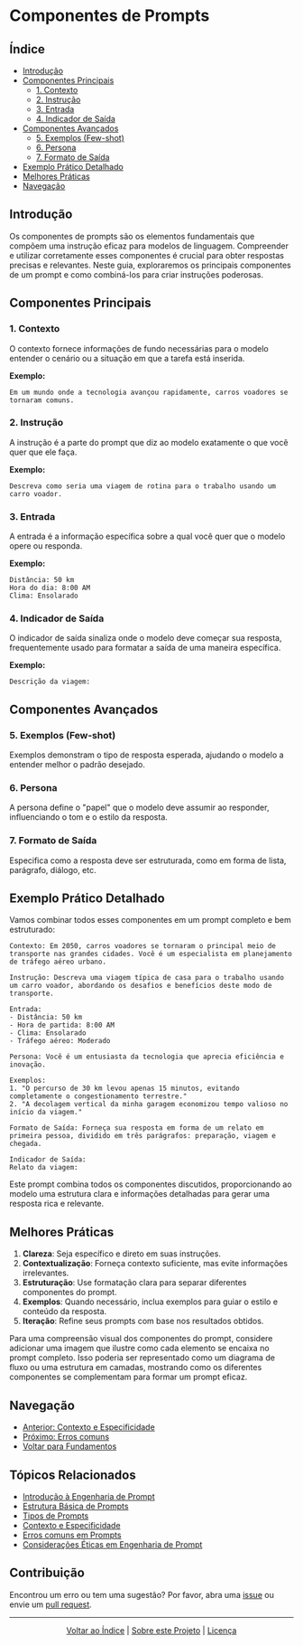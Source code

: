# Componentes de Prompts

## Índice
- [Introdução](#introdução)
- [Componentes Principais](#componentes-principais)
  - [1. Contexto](#1-contexto)
  - [2. Instrução](#2-instrução)
  - [3. Entrada](#3-entrada)
  - [4. Indicador de Saída](#4-indicador-de-saída)
- [Componentes Avançados](#componentes-avançados)
  - [5. Exemplos (Few-shot)](#5-exemplos-few-shot)
  - [6. Persona](#6-persona)
  - [7. Formato de Saída](#7-formato-de-saída)
- [Exemplo Prático Detalhado](#exemplo-prático-detalhado)
- [Melhores Práticas](#melhores-práticas)
- [Navegação](#navegação)

## Introdução

Os componentes de prompts são os elementos fundamentais que compõem uma instrução eficaz para modelos de linguagem. Compreender e utilizar corretamente esses componentes é crucial para obter respostas precisas e relevantes. Neste guia, exploraremos os principais componentes de um prompt e como combiná-los para criar instruções poderosas.

## Componentes Principais

### 1. Contexto

O contexto fornece informações de fundo necessárias para o modelo entender o cenário ou a situação em que a tarefa está inserida.

**Exemplo:**
```
Em um mundo onde a tecnologia avançou rapidamente, carros voadores se tornaram comuns.
```

### 2. Instrução

A instrução é a parte do prompt que diz ao modelo exatamente o que você quer que ele faça.

**Exemplo:**
```
Descreva como seria uma viagem de rotina para o trabalho usando um carro voador.
```

### 3. Entrada

A entrada é a informação específica sobre a qual você quer que o modelo opere ou responda.

**Exemplo:**
```
Distância: 50 km
Hora do dia: 8:00 AM
Clima: Ensolarado
```

### 4. Indicador de Saída

O indicador de saída sinaliza onde o modelo deve começar sua resposta, frequentemente usado para formatar a saída de uma maneira específica.

**Exemplo:**
```
Descrição da viagem:
```

## Componentes Avançados

### 5. Exemplos (Few-shot)

Exemplos demonstram o tipo de resposta esperada, ajudando o modelo a entender melhor o padrão desejado.

### 6. Persona

A persona define o "papel" que o modelo deve assumir ao responder, influenciando o tom e o estilo da resposta.

### 7. Formato de Saída

Especifica como a resposta deve ser estruturada, como em forma de lista, parágrafo, diálogo, etc.

## Exemplo Prático Detalhado

Vamos combinar todos esses componentes em um prompt completo e bem estruturado:

```
Contexto: Em 2050, carros voadores se tornaram o principal meio de transporte nas grandes cidades. Você é um especialista em planejamento de tráfego aéreo urbano.

Instrução: Descreva uma viagem típica de casa para o trabalho usando um carro voador, abordando os desafios e benefícios deste modo de transporte.

Entrada:
- Distância: 50 km
- Hora de partida: 8:00 AM
- Clima: Ensolarado
- Tráfego aéreo: Moderado

Persona: Você é um entusiasta da tecnologia que aprecia eficiência e inovação.

Exemplos:
1. "O percurso de 30 km levou apenas 15 minutos, evitando completamente o congestionamento terrestre."
2. "A decolagem vertical da minha garagem economizou tempo valioso no início da viagem."

Formato de Saída: Forneça sua resposta em forma de um relato em primeira pessoa, dividido em três parágrafos: preparação, viagem e chegada.

Indicador de Saída:
Relato da viagem:
```

Este prompt combina todos os componentes discutidos, proporcionando ao modelo uma estrutura clara e informações detalhadas para gerar uma resposta rica e relevante.

## Melhores Práticas

1. **Clareza**: Seja específico e direto em suas instruções.
2. **Contextualização**: Forneça contexto suficiente, mas evite informações irrelevantes.
3. **Estruturação**: Use formatação clara para separar diferentes componentes do prompt.
4. **Exemplos**: Quando necessário, inclua exemplos para guiar o estilo e conteúdo da resposta.
5. **Iteração**: Refine seus prompts com base nos resultados obtidos.


Para uma compreensão visual dos componentes do prompt, considere adicionar uma imagem que ilustre como cada elemento se encaixa no prompt completo. Isso poderia ser representado como um diagrama de fluxo ou uma estrutura em camadas, mostrando como os diferentes componentes se complementam para formar um prompt eficaz.

## Navegação
- [Anterior: Contexto e Especificidade](04_context_and_specificity.md)
- [Próximo: Erros comuns](06_common_pitfalls.md)
- [Voltar para Fundamentos](.)

## Tópicos Relacionados
- [Introdução à Engenharia de Prompt](01_introduction_to_prompt_engineering.md)
- [Estrutura Básica de Prompts](02_basic_prompt_structure.md)
- [Tipos de Prompts](03_types_of_prompts.md)
- [Contexto e Especificidade](04_context_and_specificity.md)
- [Erros comuns em Prompts](../../assets/utils/NOT_FOUND.md)
- [Considerações Éticas em Engenharia de Prompt](../../assets/utils/NOT_FOUND.md)

## Contribuição

Encontrou um erro ou tem uma sugestão? Por favor, abra uma [issue](../../assets/utils/NOT_FOUND.md) ou envie um [pull request](../../assets/utils/NOT_FOUND.md).

---

<div align="center">
  <a href="#índice">Voltar ao Índice</a> |
  <a href="https://github.com/EYLatamSouth/beyondlabs-prompt-engineering">Sobre este Projeto</a> | 
  <a href="https://github.com/EYLatamSouth/beyondlabs-prompt-engineering/blob/main/LICENSE">Licença</a>
</div>
